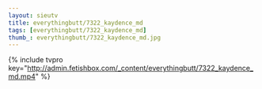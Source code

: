 ```yaml
--- 
layout: sieutv
title: everythingbutt/7322_kaydence_md
tags: [everythingbutt/7322_kaydence_md]
thumb_: everythingbutt/7322_kaydence_md.jpg
---
```

{% include tvpro key="http://admin.fetishbox.com/_content/everythingbutt/7322_kaydence_md.mp4" %} 
